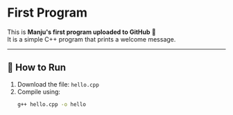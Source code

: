 # First Program

This is **Manju's first program uploaded to GitHub** 🎉  
It is a simple C++ program that prints a welcome message.

---

## 🚀 How to Run
1. Download the file: `hello.cpp`
2. Compile using:
   ```bash
   g++ hello.cpp -o hello

